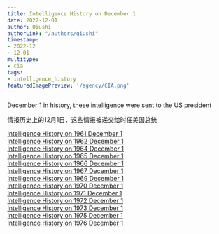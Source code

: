 ```yaml
---
title: Intelligence History on December 1
date: 2022-12-01
author: Qiushi 
authorLink: "/authors/qiushi"
timestamp: 
- 2022-12
- 12-01
multitype: 
- cia
tags: 
- intelligence_history
featuredImagePreview: '/agency/CIA.png'
---
```



December 1 in history, these intelligence were sent to the US president

情报历史上的12月1日，这些情报被递交给时任美国总统

<!--more-->







[Intelligence History on 1961 December 1](/dailybrief/1961-12-01)   
[Intelligence History on 1962 December 1](/dailybrief/1962-12-01)   
[Intelligence History on 1964 December 1](/dailybrief/1964-12-01)   
[Intelligence History on 1965 December 1](/dailybrief/1965-12-01)   
[Intelligence History on 1966 December 1](/dailybrief/1966-12-01)   
[Intelligence History on 1967 December 1](/dailybrief/1967-12-01)   
[Intelligence History on 1969 December 1](/dailybrief/1969-12-01)   
[Intelligence History on 1970 December 1](/dailybrief/1970-12-01)   
[Intelligence History on 1971 December 1](/dailybrief/1971-12-01)   
[Intelligence History on 1972 December 1](/dailybrief/1972-12-01)   
[Intelligence History on 1973 December 1](/dailybrief/1973-12-01)   
[Intelligence History on 1975 December 1](/dailybrief/1975-12-01)   
[Intelligence History on 1976 December 1](/dailybrief/1976-12-01)   
